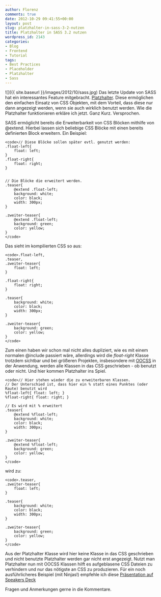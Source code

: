 ```yaml
---
author: Florenz
comments: true
date: 2012-10-29 09:41:55+00:00
layout: post
slug: platzhalter-in-sass-3-2-nutzen
title: Platzhalter in SASS 3.2 nutzen
wordpress_id: 2143
categories:
- Blog
- Frontend
- Tutorial
tags:
- Best Practices
- Placeholder
- Platzhalter
- Sass
---
```


![]({{ site.baseurl }}/images/2012/10/sass.jpg) Das letzte Update von SASS hat ein interessantes Feature mitgebracht. [Platzhalter](http://chriseppstein.github.com/blog/2012/08/23/sass-3-2-is-released/). Diese ermöglichen den einfachen Einsatz von CSS Objekten, mit dem Vorteil, dass diese nur dann angezeigt werden, wenn sie auch wirklich benutzt werden. Wie die Platzhalter funktionieren erkläre ich jetzt. Ganz Kurz. Versprochen.



<!-- more -->



SASS ermöglicht bereits die Erweiterbarkeit von CSS Blöcken mithilfe von @extend. Hierbei lassen sich beliebige CSS Blöcke mit einen bereits definierten Block erweitern. Ein Beispiel:





    <code>// Diese Blöcke sollen später evtl. genutzt werden:
    .float-left{
        float: left;
    }
    .float-right{
        float: right;
    }


    // Die Blöcke die erweitert werden.
    .teaser{
        @extend .float-left;
        background: white;
        color: black;
        width: 300px;
    }

    .zweiter-teaser{
        @extend .float-left;
        background: green;
        color: yellow;
    }
    </code>





Das sieht im kompilierten CSS so aus:





    <code>.float-left,
    .teaser,
    .zweiter-teaser{
        float: left;
    }

    .float-right{
        float: right;
    }

    .teaser{
        background: white;
        color: black;
        width: 300px;
    }

    .zweiter-teaser{
        background: green;
        color: yellow;
    }
    </code>





Zum einen haben wir schon mal nicht alles dupliziert, wie es mit einem normalen @include passiert wäre, allerdings wird die _float-right_ Klasse trotzdem sichtbar und bei größeren Projekten, insbesondere mit [OOCSS](http://oocss.org) in der Anwendung, werden alle Klassen in das CSS geschrieben - ob benutzt oder nicht. Und hier kommen Platzhalter ins Spiel.





    <code>// Hier stehen wieder die zu erweiterbaren Klassen.
    // Der Unterschied ist, dass hier ein % statt eines Punktes (oder Raute) benutzt wird
    %float-left{ float: left; }
    %float-right{ float: right; }

    // Es wird mit % erweitert
    .teaser{
        @extend %float-left;
        background: white;
        color: black;
        width: 300px;
    }

    .zweiter-teaser{
        @extend %float-left;
        background: green;
        color: yellow;
    }
    </code>





wird zu:





    <code>.teaser,
    .zweiter-teaser{
        float: left;
    }

    .teaser{
        background: white;
        color: black;
        width: 300px;
    }

    .zweiter-teaser{
        background: green;
        color: yellow;
    }
    </code>





Aus der Platzhalter Klasse wird hier keine Klasse in das CSS geschrieben und nicht benutzte Platzhalter werden gar nicht erst angezeigt. Nutzt man Platzhalter nun mit OOCSS Klassen hilft es aufgeblasene CSS Dateien zu verhindern und nur das nötigste an CSS zu produzieren. Für ein noch ausführlicheres Beispiel (mit Ninjas!) empfehle ich diese [Präsentation auf Speakers Deck](https://speakerdeck.com/anotheruiguy/sass-32-silent-classes)





Fragen und Anmerkungen gerne in die Kommentare.



